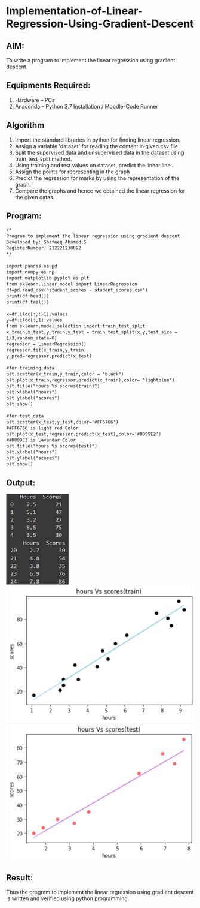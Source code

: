 # Implementation-of-Linear-Regression-Using-Gradient-Descent

## AIM:
To write a program to implement the linear regression using gradient descent.

## Equipments Required:
1. Hardware – PCs
2. Anaconda – Python 3.7 Installation / Moodle-Code Runner

## Algorithm
1. Import the standard libraries in python for finding linear regression.
2. Assign a variable 'dataset' for reading the content in given csv file.
3. Split the supervised data and unsupervised data in the dataset using train_test_split method.
4. Using training and test values on dataset, predict the linear line .
5. Assign the points for representing in the graph
6. Predict the regression for marks by using the representation of the graph.
7. Compare the graphs and hence we obtained the linear regression for the given datas.

## Program:
```
/*
Program to implement the linear regression using gradient descent.
Developed by: Shafeeq Ahamed.S
RegisterNumber: 212221230092 
*/

import pandas as pd
import numpy as np
import matplotlib.pyplot as plt
from sklearn.linear_model import LinearRegression
df=pd.read_csv('student_scores - student_scores.csv')
print(df.head())
print(df.tail())

x=df.iloc[:,:-1].values
y=df.iloc[:,1].values
from sklearn.model_selection import train_test_split
x_train,x_test,y_train,y_test = train_test_split(x,y,test_size = 1/3,random_state=0)
regressor = LinearRegression()
regressor.fit(x_train,y_train)
y_pred=regressor.predict(x_test)

#for training data
plt.scatter(x_train,y_train,color = "black")
plt.plot(x_train,regressor.predict(x_train),color= "lightblue")
plt.title("hours Vs scores(train)")
plt.xlabel("hours")
plt.ylabel("scores")
plt.show()

#for test data
plt.scatter(x_test,y_test,color='#FF6766')
##FF6766 is light red Color
plt.plot(x_test,regressor.predict(x_test),color='#D099E2')
##D099E2 is Lavendar Color
plt.title("hours Vs scores(test)")
plt.xlabel("hours")
plt.ylabel("scores")
plt.show()
```

## Output:
![LR using gradient descent](out1.png)
![LR graph training data](graphtrain.png)
![LR graph test data](graphtest.png)

## Result:
Thus the program to implement the linear regression using gradient descent is written and verified using python programming.